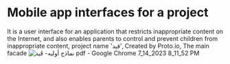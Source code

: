# Mobile app interfaces for a project
It is a user interface for an application that restricts inappropriate content on the Internet, and also enables parents to control and prevent children from inappropriate content, project name 'قيد', Created by Proto.io, The main facade
![نماذج أوليه- قَيد pdf - Google Chrome 7_14_2023 8_11_52 PM](https://github.com/Areej1basfar/Mobile-app-interfaces/assets/121516453/9b4cdc4b-7b3d-4933-b730-7a176048c872)
